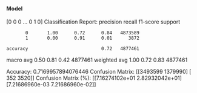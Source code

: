 #### Model
[0 0 0 ... 0 1 0]
Classification Report:
              precision    recall  f1-score   support

           0       1.00      0.72      0.84   4873589
           1       0.00      0.91      0.01      3872

    accuracy                           0.72   4877461
   macro avg       0.50      0.81      0.42   4877461
weighted avg       1.00      0.72      0.83   4877461

Accuracy: 0.7169957894076446
Confusion Matrix:
[[3493599 1379990]
 [    352    3520]]
Confusion Matrix (%):
[[7.16274102e+01 2.82932042e+01]
 [7.21686960e-03 7.21686960e-02]]
